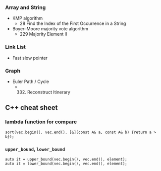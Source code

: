 
### Array and String
* KMP algorithm
   * 28 Find the Index of the First Occurrence in a String
* Boyer–Moore majority vote algorithm
   * 229 Majority Element II

### Link List
* Fast slow pointer

### Graph
* Euler Path / Cycle
  * 332. Reconstruct Itinerary

## C++ cheat sheet
### lambda function for compare
```
sort(vec.begin(), vec.end(), [&](const A& a, const A& b) {return a > b});
```
### `upper_bound`, `lower_bound`
```
auto it = upper_bound(vec.begin(), vec.end(), element);
auto it = lower_bound(vec.begin(), vec.end(), element);
```
